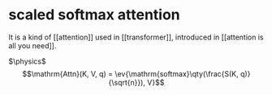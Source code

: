 
# scaled softmax attention
It is a kind of [[attention]] used in [[transformer]], introduced in [[attention is all you need]].

$\physics$
$$\mathrm{Attn}(K, V, q) = \ev{\mathrm{softmax}\qty(\frac{S(K, q)}{\sqrt{n}}), V}$$